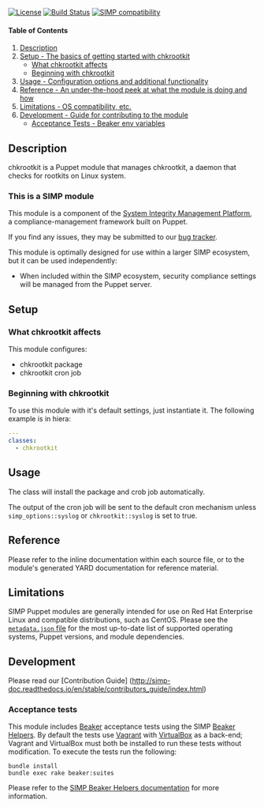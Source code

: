[![License](http://img.shields.io/:license-apache-blue.svg)](http://www.apache.org/licenses/LICENSE-2.0.html) [![Build Status](https://travis-ci.org/simp/pupmod-simp-chkrootkit.svg)](https://travis-ci.org/simp/pupmod-simp-chkrootkit) [![SIMP compatibility](https://img.shields.io/badge/SIMP%20compatibility-6.0.*-orange.svg)](https://img.shields.io/badge/SIMP%20compatibility-6.0.*-orange.svg)

#### Table of Contents

1. [Description](#description)
2. [Setup - The basics of getting started with chkrootkit](#setup)
    * [What chkrootkit affects](#what-chkrootkit-affects)
    * [Beginning with chkrootkit](#beginning-with-chkrootkit)
3. [Usage - Configuration options and additional functionality](#usage)
4. [Reference - An under-the-hood peek at what the module is doing and how](#reference)
5. [Limitations - OS compatibility, etc.](#limitations)
6. [Development - Guide for contributing to the module](#development)
    * [Acceptance Tests - Beaker env variables](#acceptance-tests)


## Description

chkrootkit is a Puppet module that manages chkrootkit, a daemon that checks for
rootkits on Linux system.


### This is a SIMP module

This module is a component of the [System Integrity Management Platform](https://github.com/NationalSecurityAgency/SIMP), a compliance-management framework built on Puppet.

If you find any issues, they may be submitted to our [bug tracker](https://simp-project.atlassian.net/).

This module is optimally designed for use within a larger SIMP ecosystem, but it can be used independently:

 * When included within the SIMP ecosystem, security compliance settings will be managed from the Puppet server.


## Setup


### What chkrootkit affects

This module configures:
  * chkrootkit package
  * chkrootkit cron job

### Beginning with chkrootkit

To use this module with it's default settings, just instantiate it. The following example is in hiera:

  ```yaml
  ---
  classes:
    - chkrootkit

  ```


## Usage

The class will install the package and crob job automatically.

The output of the cron job will be sent to the default cron mechanism unless
`simp_options::syslog` or `chkrootkit::syslog` is set to true.


## Reference

Please refer to the inline documentation within each source file, or to the module's generated YARD documentation for reference material.


## Limitations

SIMP Puppet modules are generally intended for use on Red Hat Enterprise Linux and compatible distributions, such as CentOS. Please see the [`metadata.json` file](./metadata.json) for the most up-to-date list of supported operating systems, Puppet versions, and module dependencies.


## Development

Please read our [Contribution Guide] (http://simp-doc.readthedocs.io/en/stable/contributors_guide/index.html)


### Acceptance tests

This module includes [Beaker](https://github.com/puppetlabs/beaker) acceptance tests using the SIMP [Beaker Helpers](https://github.com/simp/rubygem-simp-beaker-helpers).  By default the tests use [Vagrant](https://www.vagrantup.com/) with [VirtualBox](https://www.virtualbox.org) as a back-end; Vagrant and VirtualBox must both be installed to run these tests without modification. To execute the tests run the following:

```shell
bundle install
bundle exec rake beaker:suites
```

Please refer to the [SIMP Beaker Helpers documentation](https://github.com/simp/rubygem-simp-beaker-helpers/blob/master/README.md) for more information.
